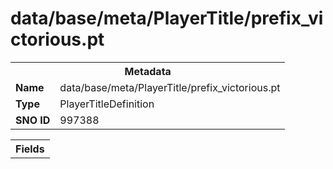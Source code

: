 <h1>data/base/meta/PlayerTitle/prefix_victorious.pt</h1><table><tr><th colspan="100%">Metadata</th></tr><tr><td><b>Name</b></td><td>data/base/meta/PlayerTitle/prefix_victorious.pt</td></tr><tr><td><b>Type</b></td><td>PlayerTitleDefinition</td></tr><tr><td><b>SNO ID</b></td><td>997388</td></tr></table>

<table><tr><th colspan="100%">Fields</th></tr></table>

